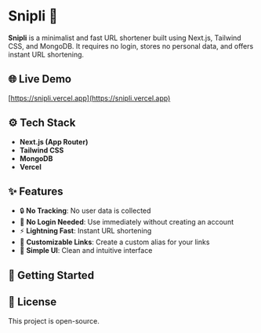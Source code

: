 # Snipli 🔗

**Snipli** is a minimalist and fast URL shortener built using Next.js, Tailwind CSS, and MongoDB. It requires no login, stores no personal data, and offers instant URL shortening.

## 🌐 Live Demo
[https://snipli.vercel.app](https://snipli.vercel.app)

## ⚙️ Tech Stack

- **Next.js (App Router)** 
- **Tailwind CSS** 
- **MongoDB** 
- **Vercel** 

## ✨ Features

- 🔒 **No Tracking**: No user data is collected
- 🚪 **No Login Needed**: Use immediately without creating an account
- ⚡ **Lightning Fast**: Instant URL shortening
- 🔗 **Customizable Links**: Create a custom alias for your links
- 🧼 **Simple UI**: Clean and intuitive interface

## 🚀 Getting Started

## 📜 License

This project is open-source.